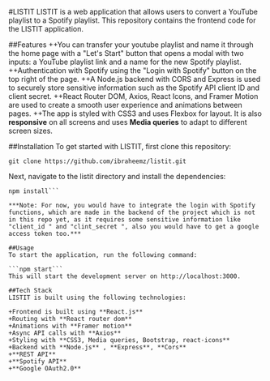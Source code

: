 #LISTIT
LISTIT is a web application that allows users to convert a YouTube playlist to a Spotify playlist.
This repository contains the frontend code for the LISTIT application.

##Features
++You can transfer your youtube playlist and name it through the home page with a "Let's Start" button that opens a modal with two inputs: a YouTube playlist link and a name for the new Spotify playlist.
++Authentication with Spotify using the "Login with Spotify" button on the top right of the page.
++A Node.js backend with CORS and Express is used to securely store sensitive information such as the Spotify API client ID and client secret.
++React Router DOM, Axios, React Icons, and Framer Motion are used to create a smooth user experience and animations between pages.
++The app is styled with CSS3 and uses Flexbox for layout. It is also **responsive** on all screens and uses **Media queries** to adapt to different screen sizes.

##Installation
To get started with LISTIT, first clone this repository:

```git clone https://github.com/ibraheemz/listit.git```

Next, navigate to the listit directory and install the dependencies:

```cd listit
npm install```

***Note: For now, you would have to integrate the login with Spotify functions, which are made in the backend of the project which is not in this repo yet, as it requires some sensitive information like "client_id " and "clint_secret ", also you would have to get a google access token too.***

##Usage
To start the application, run the following command:

```npm start```
This will start the development server on http://localhost:3000.

##Tech Stack
LISTIT is built using the following technologies:

+Frontend is built using **React.js**
+Routing with **React router dom**
+Animations with **Framer motion**
+Async API calls with **Axios**
+Styling with **CSS3, Media queries, Bootstrap, react-icons**
+Backend with **Node.js** , **Express**, **Cors**
+**REST API**
+**Spotify API**
+**Google OAuth2.0**
